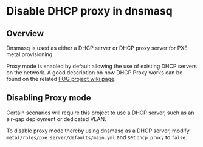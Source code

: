 # Disable DHCP proxy in dnsmasq

## Overview

Dnsmasq is used as either a DHCP server or DHCP proxy server for PXE metal provisioning.

Proxy mode is enabled by default allowing the use of existing DHCP servers on the network.
A good description on how DHCP Proxy works can be found on the related [FOG project wiki page](https://wiki.fogproject.org/wiki/index.php?title=ProxyDHCP_with_dnsmasq).

## Disabling Proxy mode

Certain scenarios will require this project to use a DHCP server, such as an air-gap deployment or dedicated VLAN.

To disable proxy mode thereby using dnsmasq as a DHCP server, modify `metal/roles/pxe_server/defaults/main.yml` and set `dhcp_proxy` to `false`.
